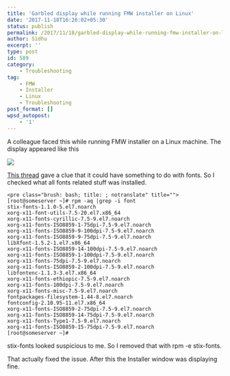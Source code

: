 ```yaml
---
title: 'Garbled display while running FMW installer on Linux'
date: '2017-11-18T16:26:02+05:30'
status: publish
permalink: /2017/11/18/garbled-display-while-running-fmw-installer-on-linux
author: Sidhu
excerpt: ''
type: post
id: 589
category:
    - Troubleshooting
tag:
    - FMW
    - Installer
    - Linux
    - Troubleshooting
post_format: []
wpsd_autopost:
    - '1'
---
```

A colleague faced this while running FMW installer on a Linux machine. The display appeared like this

[![](http://amardeepsidhu.com/blog/wp-content/uploads/2017/11/fmw_installer.jpg)](http://amardeepsidhu.com/blog/wp-content/uploads/2017/11/fmw_installer.jpg)

[This thread](https://stackoverflow.com/questions/46270769/weblogic-12c-12-1-3-installation-on-unix-garbled-character-in-gui-over-xming) gave a clue that it could have something to do with fonts. So I checked what all fonts related stuff was installed.

```
<pre class="brush: bash; title: ; notranslate" title="">[root@someserver ~]# rpm -aq |grep -i font
stix-fonts-1.1.0-5.el7.noarch
xorg-x11-font-utils-7.5-20.el7.x86_64
xorg-x11-fonts-cyrillic-7.5-9.el7.noarch
xorg-x11-fonts-ISO8859-1-75dpi-7.5-9.el7.noarch
xorg-x11-fonts-ISO8859-9-100dpi-7.5-9.el7.noarch
xorg-x11-fonts-ISO8859-9-75dpi-7.5-9.el7.noarch
libXfont-1.5.2-1.el7.x86_64
xorg-x11-fonts-ISO8859-14-100dpi-7.5-9.el7.noarch
xorg-x11-fonts-ISO8859-1-100dpi-7.5-9.el7.noarch
xorg-x11-fonts-75dpi-7.5-9.el7.noarch
xorg-x11-fonts-ISO8859-2-100dpi-7.5-9.el7.noarch
libfontenc-1.1.3-3.el7.x86_64
xorg-x11-fonts-ethiopic-7.5-9.el7.noarch
xorg-x11-fonts-100dpi-7.5-9.el7.noarch
xorg-x11-fonts-misc-7.5-9.el7.noarch
fontpackages-filesystem-1.44-8.el7.noarch
fontconfig-2.10.95-11.el7.x86_64
xorg-x11-fonts-ISO8859-2-75dpi-7.5-9.el7.noarch
xorg-x11-fonts-ISO8859-14-75dpi-7.5-9.el7.noarch
xorg-x11-fonts-Type1-7.5-9.el7.noarch
xorg-x11-fonts-ISO8859-15-75dpi-7.5-9.el7.noarch
[root@someserver ~]#
```

stix-fonts looked suspicious to me. So I removed that with rpm -e stix-fonts.

That actually fixed the issue. After this the Installer window was displaying fine.